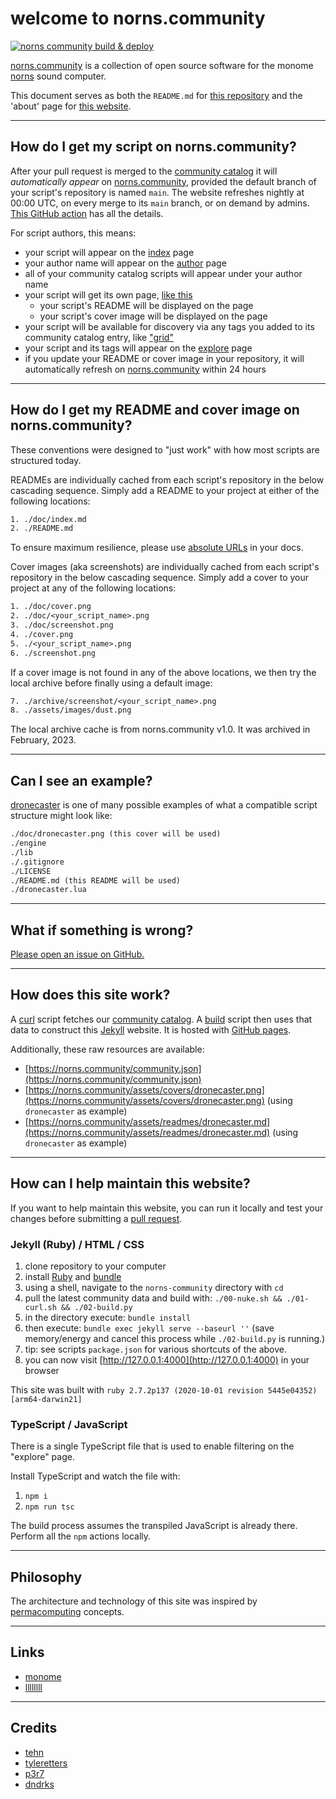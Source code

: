 # welcome to norns.community

[![norns community build & deploy](https://github.com/monome-community/norns-community/actions/workflows/build.yml/badge.svg?branch=main)](https://github.com/monome-community/norns-community/actions/workflows/build.yml)

[norns.community](https://norns.community) is a collection of open source software for the monome [norns](https://monome.org/docs/norns) sound computer.

This document serves as both the `README.md` for [this repository](https://github.com/monome-community/norns-community) and the 'about' page for [this website](https://norns.community/about).

---

## How do I get my script on norns.community?

After your pull request is merged to the [community catalog](https://github.com/monome/norns-community) it will *automatically appear* on [norns.community](https://norns.community), provided the default branch of your script's repository is named `main`. The website refreshes nightly at 00:00 UTC, on every merge to its `main` branch, or on demand by admins. [This GitHub action](https://github.com/monome-community/norns-community/actions/workflows/build.yml) has all the details.

For script authors, this means:

- your script will appear on the [index](https://norns.community) page
- your author name will appear on the [author](https://norns.community/author) page
- all of your community catalog scripts will appear under your author name
- your script will get its own page, [like this](https://norns.community/3d)
  - your script's README will be displayed on the page
  - your script's cover image will be displayed on the page
- your script will be available for discovery via any tags you added to its community catalog entry, like ["grid"](https://norns.community/tag/grid)
- your script and its tags will appear on the [explore](https://norns.community/explore) page
- if you update your README or cover image in your repository, it will automatically refresh on [norns.community](https://norns.community) within 24 hours

---

## How do I get my README and cover image on norns.community?

These conventions were designed to "just work" with how most scripts are structured today.

READMEs are individually cached from each script's repository in the below cascading sequence. Simply add a README to your project at either of the following locations:

```txt
1. ./doc/index.md
2. ./README.md
```

To ensure maximum resilience, please use [absolute URLs](https://en.wikipedia.org/wiki/HTTP_location) in your docs.

Cover images (aka screenshots) are individually cached from each script's repository in the below cascading sequence. Simply add a cover to your project at any of the following locations:

```txt
1. ./doc/cover.png
2. ./doc/<your_script_name>.png
3. ./doc/screenshot.png
4. ./cover.png
5. ./<your_script_name>.png
6. ./screenshot.png
```

If a cover image is not found in any of the above locations, we then try the local archive before finally using a default image:

```txt
7. ./archive/screenshot/<your_script_name>.png
8. ./assets/images/dust.png
```

The local archive cache is from norns.community v1.0. It was archived in February, 2023.

---

## Can I see an example?

[dronecaster](https://github.com/northern-information/dronecaster) is one of many possible examples of what a compatible script structure might look like:

```txt
./doc/dronecaster.png (this cover will be used)
./engine
./lib
./.gitignore
./LICENSE
./README.md (this README will be used)
./dronecaster.lua
```

---

## What if something is wrong?

[Please open an issue on GitHub.](https://github.com/monome-community/norns-community/issues)

---

## How does this site work?

A [curl](https://github.com/monome-community/norns-community/blob/main/01-curl.sh) script fetches our [community catalog](https://github.com/monome/norns-community). A [build](https://github.com/monome-community/norns-community/blob/main/02-build.py) script then uses that data to construct this [Jekyll](https://jekyllrb.com) website. It is hosted with [GitHub pages](https://pages.github.com).

Additionally, these raw resources are available:

- [https://norns.community/community.json](https://norns.community/community.json)
- [https://norns.community/assets/covers/dronecaster.png](https://norns.community/assets/covers/dronecaster.png) (using `dronecaster` as example)
- [https://norns.community/assets/readmes/dronecaster.md](https://norns.community/assets/readmes/dronecaster.md) (using `dronecaster` as example)

---

## How can I help maintain this website?

If you want to help maintain this website, you can run it locally and test your changes before submitting a [pull request](https://github.com/monome-community/norns-community/pulls).

### Jekyll (Ruby) / HTML / CSS

1. clone repository to your computer
2. install [Ruby](https://www.ruby-lang.org/en/) and [bundle](https://bundler.io/)
3. using a shell, navigate to the `norns-community` directory with `cd`
4. pull the latest community data and build with: `./00-nuke.sh && ./01-curl.sh && ./02-build.py`
5. in the directory execute: `bundle install`
6. then execute: `bundle exec jekyll serve --baseurl ''` (save memory/energy and cancel this process while `./02-build.py` is running.)
7. tip: see scripts `package.json` for various shortcuts of the above.
8. you can now visit [http://127.0.0.1:4000](http://127.0.0.1:4000) in your browser

This site was built with `ruby 2.7.2p137 (2020-10-01 revision 5445e04352) [arm64-darwin21]`

### TypeScript / JavaScript

There is a single TypeScript file that is used to enable filtering on the "explore" page.

Install TypeScript and watch the file with:

1. `npm i`
2. `npm run tsc`

The build process assumes the transpiled JavaScript is already there. Perform all the `npm` actions locally.

---

## Philosophy

The architecture and technology of this site was inspired by [permacomputing](https://permacomputing.net/) concepts.

---

## Links

- [monome](https://monome.org)
- [llllllll](https://llllllll.co)

---

## Credits

- [tehn](https://github.com/tehn)
- [tyleretters](https://github.com/tyleretters)
- [p3r7](https://github.com/p3r7)
- [dndrks](https://github.com/dndrks)
